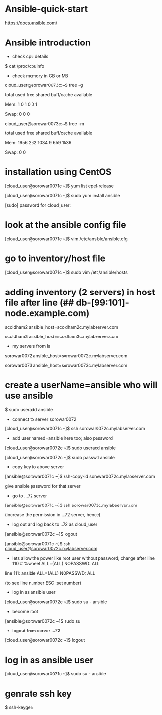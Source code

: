 # Ansible-quick-start

https://docs.ansible.com/



# Ansible introduction

- check cpu details

$ cat /proc/cpuinfo

- check memory in GB or MB

cloud_user@sorowar0073c:~$ free -g

total        used        free      shared  buff/cache   available
              
Mem:              1           0           1           0           0           1

Swap:             0           0           0

cloud_user@sorowar0073c:~$ free -m


total        used        free      shared  buff/cache   available

Mem:           1956         262        1034           9         659        1536

Swap:             0           0 


# installation using CentOS 

[cloud_user@sorowar0071c ~]$ yum list epel-release

[cloud_user@sorowar0071c ~]$ sudo yum install ansible

[sudo] password for cloud_user: 


# look at the ansible config file

[cloud_user@sorowar0071c ~]$ vim /etc/ansible/ansible.cfg 


# go to inventory/host file

[cloud_user@sorowar0071c ~]$ sudo vim /etc/ansible/hosts 


# adding inventory (2 servers) in host file after line (## db-[99:101]-node.example.com)

scoldham2 ansible_host=scoldham2c.mylabserver.com

scoldham3 ansible_host=scoldham3c.mylabserver.com

- my servers from la

sorowar0072 ansible_host=sorowar0072c.mylabserver.com

sorowar0073 ansible_host=sorowar0073c.mylabserver.com


# create a userName=ansible who will use ansible

$ sudo useradd ansible



- connect to server sorowar0072

[cloud_user@sorowar0071c ~]$ ssh sorowar0072c.mylabserver.com


- add user named=ansible here too; also password

[cloud_user@sorowar0072c ~]$ sudo useradd ansible

[cloud_user@sorowar0072c ~]$ sudo passwd ansible


- copy key to above server

[ansible@sorowar0071c ~]$ ssh-copy-id sorowar0072c.mylabserver.com

give ansible password for that server


- go to ...72 server

[ansible@sorowar0071c ~]$ ssh sorowar0072c.mylabserver.com


(increase the permission in ...72 server, hence)

- log out and log back to ..72 as cloud_user

[ansible@sorowar0072c ~]$ logout

[ansible@sorowar0071c ~]$ ssh cloud_user@sorowar0072c.mylabserver.com



- lets allow the power like root user without password; change after line 110 # %wheel        ALL=(ALL)       NOPASSWD: ALL


line 111:  ansible        ALL=(ALL)       NOPASSWD: ALL


(to see line number ESC :set number)

- log in as ansible user

[cloud_user@sorowar0072c ~]$ sudo su - ansible


- become root

[ansible@sorowar0072c ~]$ sudo su



- logout from server ...72


[cloud_user@sorowar0072c ~]$ logout


# log in as ansible user

[cloud_user@sorowar0071c ~]$ sudo su - ansible



# genrate ssh key

$ ssh-keygen





















